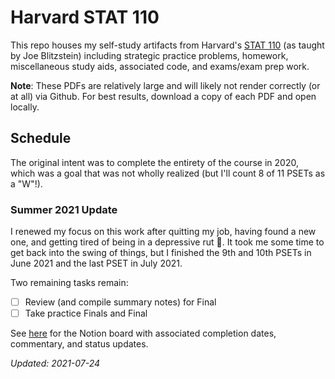 # Harvard STAT 110

This repo houses my self-study artifacts from Harvard's [STAT 110](https://projects.iq.harvard.edu/stat110/home) (as taught by Joe Blitzstein) including strategic practice problems, homework, miscellaneous study aids, associated code, and exams/exam prep work.

**Note**: These PDFs are relatively large and will likely not render correctly (or at all) via Github. For best results, download a copy of each PDF and open locally.

## Schedule

The original intent was to complete the entirety of the course in 2020, which was a goal that was not wholly realized (but I'll count 8 of 11 PSETs as a "W"!).

### Summer 2021 Update 

I renewed my focus on this work after quitting my job, having found a new one, and getting tired of being in a depressive rut 🥲. It took me some time to get back into the swing of things, but I finished the 9th and 10th PSETs in June 2021 and the last PSET in July 2021.

Two remaining tasks remain:

- [ ] Review (and compile summary notes) for Final
- [ ] Take practice Finals and Final 

See [here](https://www.notion.so/rdayabhai/a4d2479de42246208f15052fcc769f82?v=0311b0815fc04ee9ac8e284428ff16bc) for the Notion board with associated completion dates, commentary, and status updates.

_Updated: 2021-07-24_
